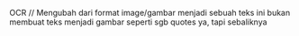 OCR // Mengubah dari format image/gambar menjadi sebuah teks
ini bukan membuat teks menjadi gambar seperti sgb quotes ya, tapi sebaliknya
